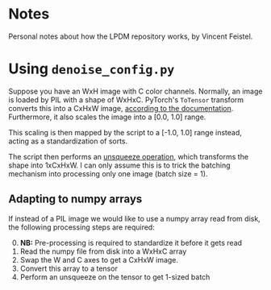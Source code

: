 # Notes
Personal notes about how the LPDM repository works, by Vincent Feistel.

# Using `denoise_config.py`

Suppose you have an WxH image with C color channels. Normally, an image is loaded
by PIL with a shape of WxHxC. PyTorch's `ToTensor` transform converts this into a
CxHxW image, [according to the documentation](https://docs.pytorch.org/vision/master/generated/torchvision.transforms.ToTensor.html).
Furthermore, it also scales the image into a [0.0, 1.0] range.

This scaling is then mapped by the script to a [-1.0, 1.0] range instead, acting
as a standardization of sorts.

The script then performs an [unsqueeze operation](https://docs.pytorch.org/docs/stable/generated/torch.unsqueeze.html),
which transforms the shape into 1xCxHxW. I can only assume this is to trick the
batching mechanism into processing only one image (batch size = 1).


## Adapting to numpy arrays

If instead of a PIL image we would like to use a numpy array read from disk, the
following processing steps are required:

0. **NB:** Pre-processing is required to standardize it before it gets read
1. Read the numpy file from disk into a WxHxC array
2. Swap the W and C axes to get a CxHxW image.
3. Convert this array to a tensor
4. Perform an unsqueeze on the tensor to get 1-sized batch
